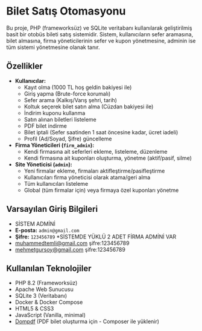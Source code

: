 # Bilet Satış Otomasyonu

Bu proje, PHP (frameworksüz) ve SQLite veritabanı kullanılarak geliştirilmiş basit bir otobüs bileti satış sistemidir. Sistem, kullanıcıların sefer aramasına, bilet almasına, firma yöneticilerinin sefer ve kupon yönetmesine, adminin ise tüm sistemi yönetmesine olanak tanır.
## Özellikler

* **Kullanıcılar:**
    * Kayıt olma (1000 TL hoş geldin bakiyesi ile)
    * Giriş yapma (Brute-force korumalı)
    * Sefer arama (Kalkış/Varış şehri, tarih)
    * Koltuk seçerek bilet satın alma (Cüzdan bakiyesi ile)
    * İndirim kuponu kullanma
    * Satın alınan biletleri listeleme
    * PDF bilet indirme
    * Bilet iptali (Sefer saatinden 1 saat öncesine kadar, ücret iadeli)
    * Profil (Ad/Soyad, Şifre) güncelleme
* **Firma Yöneticileri (`firm_admin`):**
    * Kendi firmasına ait seferleri ekleme, listeleme, düzenleme
    * Kendi firmasına ait kuponları oluşturma, yönetme (aktif/pasif, silme)
* **Site Yöneticisi (`admin`):**
    * Yeni firmalar ekleme, firmaları aktifleştirme/pasifleştirme
    * Kullanıcıları firma yöneticisi olarak atama/geri alma
    * Tüm kullanıcıları listeleme
    * Global (tüm firmalar için) veya firmaya özel kuponları yönetme

## Varsayılan Giriş Bilgileri
* SİSTEM ADMİNİ
* **E-posta:** `admin@gmail.com`
* **Şifre:** `123456789` 
*SİSTEMDE YÜKLÜ 2 ADET FİRMA ADMİNİ VAR
* muhammedtemli@gmail.com şifre:123456789
* mehmetgursoy@gmail.com  şifre:123456789


## Kullanılan Teknolojiler

* PHP 8.2 (Frameworksüz)
* Apache Web Sunucusu
* SQLite 3 (Veritabanı)
* Docker & Docker Compose
* HTML5 & CSS3
* JavaScript (Vanilla, minimal)
* [Dompdf](https://github.com/dompdf/dompdf) (PDF bilet oluşturma için - Composer ile yüklenir)
